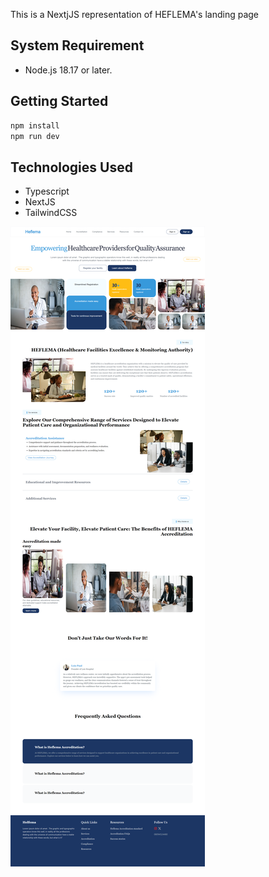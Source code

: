 This is a NextjJS representation of HEFLEMA's landing page

## System Requirement
- Node.js 18.17 or later.

## Getting Started


```bash
npm install
npm run dev
```

## Technologies Used
- Typescript
- NextJS
- TailwindCSS

![alt text](https://github.com/Benzics/hayok-frontend/blob/main/public/heflema_landing.png?raw=true)